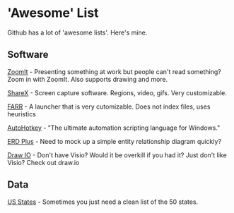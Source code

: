 # 'Awesome' List
Github has a lot of 'awesome lists'. Here's mine.

## Software

[ZoomIt](https://docs.microsoft.com/en-us/sysinternals/downloads/zoomit) - Presenting something at work but people can't read something? Zoom in with ZoomIt. Also supports drawing and more.

[ShareX](https://getsharex.com/) - Screen capture software. Regions, video, gifs. Very customizable.

[FARR](https://www.donationcoder.com/software/mouser/popular-apps/farr) - A launcher that is very cutomizable. Does not index files, uses heuristics

[AutoHotkey](https://autohotkey.com/) - "The ultimate automation scripting language for Windows."

[ERD Plus](https://erdplus.com/#/standalone) - Need to mock up a simple entity relationship diagram quickly? 

[Draw IO](https://www.draw.io/) - Don't have Visio? Would it be overkill if you had it? Just don't like Visio? Check out draw.io

## Data

[US States](https://github.com/click-here/Awesome/blob/master/Data/50states.txt) - Sometimes you just need a clean list of the 50 states.
